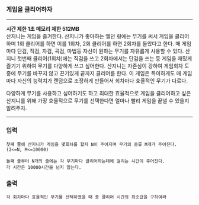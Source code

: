 ### 게임을 클리어하자
---
**시간 제한 1초 메모리 제한 512MB**  
산지니는 게임을 즐겨한다.
산지니가 좋아하는 엘던 링에는 무기를 써서 게임을 클리어하며 1회 클리어를 하면 이를 1회차, 2회 클리어를 하면 2회차를 돌았다고 한다. 매 게임마다 단검, 직검, 자검, 곡검, 마법등 자신이 원하는 무기를 자유롭게 사용할 수 있다.
산지니 첫번째 클리어(1회차)에는 직검을 쓰고 2회차에서는 단검을 쓰는 등 게임을 재밌게 즐기기 위하여 무기를 다양하게 쓰고 싶어한다.
산지니는 자존심이 강하여 게임회차 도중에 무기를 바꾸지 않고 끈기있게 끝까지 클리어를 한다.
이 게임은 특이하게도 매 게임마다 자신의 능력치가 랜덤으로 조정하게 만들어서 회차마다 효율적인 무기가 다르다.

다양하게 무기를 사용하고 싶어하기도 하고 최대한 효율적으로 게임을 클리어하고 싶은 산지니를 위해 가장 효율적으로 무기를 선택한다면 얼마나 빨리 게임을 끝낼 수 있을지 알려주자.

---

### 입력
```
첫째 줄에 산지니가 게임을 몇회차를 할지 N이 주어지며 무기의 종류 M개가 주어진다. (2<=N, M<=10000)

둘째 줄부터 N개의 줄에는 각 무기마다 클리어하는데에 걸리는 시간이 주어진다.
각 시간은 10000시간을 넘지 않는다.
```
### 출력
```
각 회차마다 효율적인 무기를 선택하였을 때 총 클리어 시간의 최솟값을 구하여라
```
